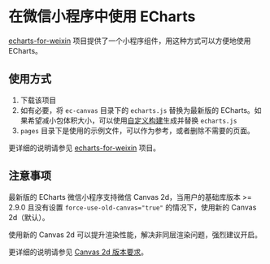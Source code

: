 # 在微信小程序中使用 ECharts

[echarts-for-weixin](https://github.com/ecomfe/echarts-for-weixin) 项目提供了一个小程序组件，用这种方式可以方便地使用 ECharts。

## 使用方式

1. 下载该项目
2. 如有必要，将 `ec-canvas` 目录下的 `echarts.js` 替换为最新版的 ECharts。如果希望减小包体积大小，可以使用[自定义构建](${mainSitePath}/builder.html)生成并替换 `echarts.js`
3. `pages` 目录下是使用的示例文件，可以作为参考，或者删除不需要的页面。

更详细的说明请参见 [echarts-for-weixin](https://github.com/ecomfe/echarts-for-weixin) 项目。

## 注意事项

最新版的 ECharts 微信小程序支持微信 Canvas 2d，当用户的基础库版本 >= 2.9.0 且没有设置 `force-use-old-canvas="true"` 的情况下，使用新的 Canvas 2d（默认）。

使用新的 Canvas 2d 可以提升渲染性能，解决非同层渲染问题，强烈建议开启。

更详细的说明请参见 [Canvas 2d 版本要求](https://github.com/ecomfe/echarts-for-weixin#canvas-2d-%E7%89%88%E6%9C%AC%E8%A6%81%E6%B1%82)。
